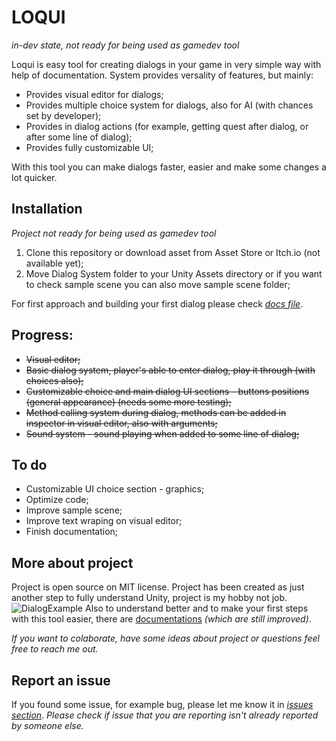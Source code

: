 # LOQUI
*in-dev state, not ready for being used as gamedev tool*

Loqui is easy tool for creating dialogs in your game in very simple way with help of documentation. System provides versality of features, but mainly:
* Provides visual editor for dialogs;
* Provides multiple choice system for dialogs, also for AI (with chances set by developer);
* Provides in dialog actions (for example, getting quest after dialog, or after some line of dialog);
* Provides fully customizable UI;

With this tool you can make dialogs faster, easier and make some changes a lot quicker.


## Installation
*Project not ready for being used as gamedev tool*
1. Clone this repository or download asset from Asset Store or Itch.io (not available yet);
2. Move Dialog System folder to your Unity Assets directory or if you want to check sample scene you can also move sample scene folder;

For first approach and building your first dialog please check [*docs file*](docs/FirstApproach.md). 


## Progress:
* ~~Visual editor;~~
* ~~Basic dialog system, player's able to enter dialog, play it through (with choices also);~~
* ~~Customizable choice and main dialog UI sections - buttons positions (general appearance) (needs some more testing);~~
* ~~Method calling system during dialog, methods can be added in inspector in visual editor, also with arguments;~~
* ~~Sound system - sound playing when added to some line of dialog;~~


## To do
* Customizable UI choice section - graphics;
* Optimize code;
* Improve sample scene;
* Improve text wraping on visual editor;
* Finish documentation;


## More about project
Project is open source on MIT license. Project has been created as just another step to fully understand Unity, project is my hobby not job. 
![DialogExample](https://user-images.githubusercontent.com/20907620/183308771-fc7732bb-7f4b-46f7-8f69-f5bf49bc85a1.png)
Also to understand better and to make your first steps with this tool easier, there are [documentations](https://github.com/mmarusiak/LOQUI-unity-dialog-system/tree/main/docs) *(which are still improved)*.

*If you want to colaborate, have some ideas about project or questions feel free to reach me out.*



## Report an issue
If you found some issue, for example bug, please let me know it in [*issues section*](https://github.com/mmarusiak/unity-dialog-system/issues). *Please check if issue that you are reporting isn't already reported by someone else.*
